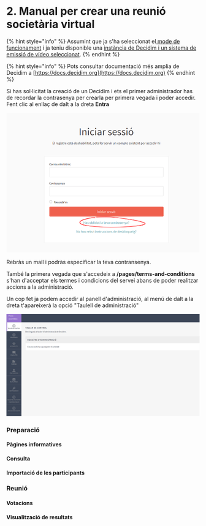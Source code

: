 # 2. Manual per crear una reunió societària virtual

{% hint style="info" %}
Assumint que ja s'ha seleccionat el[ mode de funcionament](./#com-puc-utilitzar-xxxxx) i ja teniu disponible una [instància de Decidim i un sistema de emissió de vídeo seleccionat](1.-necessitats-tecniques-per-organitzar-i-celebrar-reunions-virtuals.md). 
{% endhint %}

{% hint style="info" %}
Pots consultar documentació més amplia de Decidim a [https://docs.decidim.org](https://docs.decidim.org)
{% endhint %}

Si has sol·licitat la creació de un Decidim i ets el primer administrador has de recordar la contrasenya per crearla per primera vegada i poder accedir. Fent clic al enllaç de dalt a la dreta **Entra**

![](.gitbook/assets/screenshot_2020-08-17-iniciar-sessio-prova-assemblea.png)

Rebràs un mail i podràs especificar la teva contransenya.

També la primera vegada que s'accedeix a **/pages/terms-and-conditions** s'han d'acceptar els termes i condicions del servei abans de poder realitzar accions a la administració.

Un cop fet ja podem accedir al panell d'administració, al menú de dalt a la dreta t'apareixerà la opció "Taulell de administració"

![](.gitbook/assets/screenshot_2020-08-17-prova-assemblea.png)

### Preparació

#### Pàgines informatives

#### Consulta

#### Importació de les participants

### Reunió

#### Votacions

#### Visualització de resultats

### 

